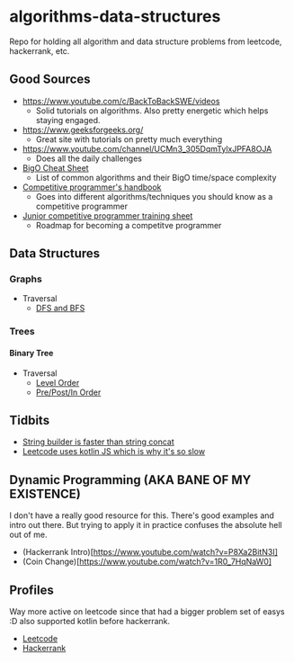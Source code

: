 # algorithms-data-structures
Repo for holding all algorithm and data structure problems from leetcode, hackerrank, etc.

## Good Sources
- https://www.youtube.com/c/BackToBackSWE/videos
  - Solid tutorials on algorithms. Also pretty energetic which helps staying engaged.
- https://www.geeksforgeeks.org/
  - Great site with tutorials on pretty much everything
- https://www.youtube.com/channel/UCMn3_305DqmTylxJPFA8OJA
  - Does all the daily challenges
- [BigO Cheat Sheet](https://www.bigocheatsheet.com/)
  - List of common algorithms and their BigO time/space complexity
- [Competitive programmer's handbook](https://cses.fi/book/book.pdf)
  - Goes into different algorithms/techniques you should know as a competitive programmer
- [Junior competitive programmer training sheet](https://docs.google.com/spreadsheets/d/1iJZWP2nS_OB3kCTjq8L6TrJJ4o-5lhxDOyTaocSYc-k/edit#gid=84654839)
  - Roadmap for becoming a competitve programmer
  
## Data Structures
### Graphs
- Traversal
  - [DFS and BFS](https://www.youtube.com/watch?v=TIbUeeksXcI&t=194s)
### Trees
#### Binary Tree
- Traversal
  - [Level Order](https://www.youtube.com/watch?v=gcR28Hc2TNQ)
  - [Pre/Post/In Order](https://www.youtube.com/watch?v=BHB0B1jFKQc)

## Tidbits
- [String builder is faster than string concat](https://leetcode.com/discuss/general-discussion/279690/Java-StringBuilder-vs.-String-Concatenation/267766)
- [Leetcode uses kotlin JS which is why it's so slow](https://www.reddit.com/r/Kotlin/comments/byd93g/why_is_kotlin_so_much_slower_than_java_on_leetcode/)

## Dynamic Programming (AKA BANE OF MY EXISTENCE)
I don't have a really good resource for this. There's good examples and intro out there. But trying to apply it in practice confuses the absolute hell out of me.
- (Hackerrank Intro)[https://www.youtube.com/watch?v=P8Xa2BitN3I]
- (Coin Change)[https://www.youtube.com/watch?v=1R0_7HqNaW0]

## Profiles
Way more active on leetcode since that had a bigger problem set of easys :D also supported kotlin before hackerrank.
- [Leetcode](https://leetcode.com/kursivee/)
- [Hackerrank](https://www.hackerrank.com/kursivee_dev?hr_r=1)
